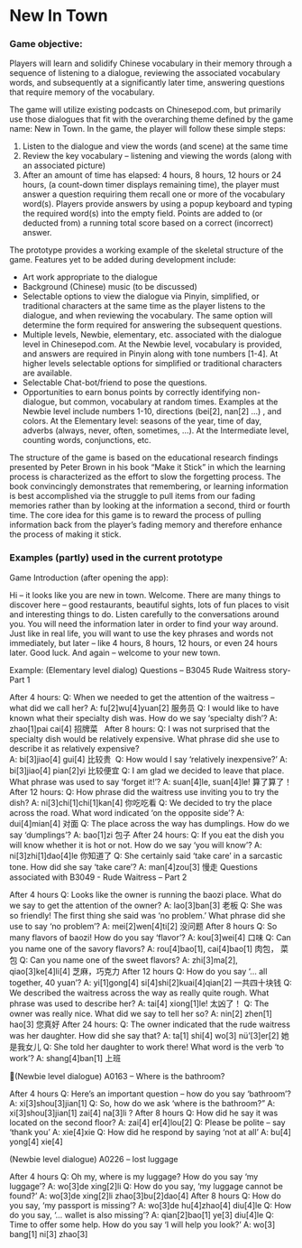 # New In Town

### Game objective: 
Players will learn and solidify Chinese vocabulary in their memory through a sequence of listening to a dialogue, reviewing the associated vocabulary words, and subsequently at a significantly later time, answering questions that require memory of the vocabulary.  

The game will utilize existing podcasts on Chinesepod.com, but primarily use those dialogues that fit with the overarching theme defined by the game name:  New in Town.   In the game, the player will follow these simple steps:
1. Listen to the dialogue and view the words (and scene) at the same time
2. Review the key vocabulary – listening and viewing the words (along with an associated picture)
3. After an amount of time has elapsed: 4 hours, 8 hours, 12 hours or 24 hours, (a count-down timer displays remaining time), the player must answer a question requiring them recall one or more of the vocabulary word(s).  Players provide answers by using a popup keyboard and typing the required word(s) into the empty field.  Points are added to (or deducted from) a running total score based on a correct (incorrect) answer.

The prototype provides a working example of the skeletal structure of the game.  Features yet to be added during development include: 
- Art work appropriate to the dialogue
- Background (Chinese) music (to be discussed)
- Selectable options to view the dialogue via Pinyin, simplified, or traditional characters at the same time as the player listens to the dialogue, and when reviewing the vocabulary.  The same option will determine the form required for answering the subsequent questions.
- Multiple levels, Newbie, elementary, etc. associated with the dialogue level in Chinesepod.com.  At the Newbie level, vocabulary is provided, and answers are required in Pinyin along with tone numbers [1-4].  At higher levels selectable options for simplified or traditional characters are available.
- Selectable Chat-bot/friend to pose the questions.
- Opportunities to earn bonus points by correctly identifying non-dialogue, but common, vocabulary at random times.  Examples at the Newbie level include numbers 1-10, directions (bei[2], nan[2] …) , and colors.  At the Elementary level: seasons of the year, time of day, adverbs (always, never, often, sometimes, …).  At the Intermediate level, counting words, conjunctions, etc.

The structure of the game is based on the educational research findings presented by Peter Brown in his book “Make it Stick” in which the learning process is characterized as the effort to slow the forgetting process.   The book convincingly demonstrates that remembering, or learning information is best accomplished via the struggle to pull items from our fading memories rather than by looking at the information a second, third or fourth time.  The core idea for this game is to reward the process of pulling information back from the player’s fading memory and therefore enhance the process of making it stick.

### Examples (partly) used in the current prototype

Game Introduction (after opening the app):

Hi – it looks like you are new in town.  Welcome.  There are many things to discover here – good restaurants, beautiful sights, lots of fun places to visit and interesting things to do.
Listen carefully to the conversations around you.  You will need the information later in order to find your way around.  Just like in real life, you will want to use the key phrases and words not immediately, but later – like 4 hours, 8 hours, 12 hours, or even 24 hours later.  Good luck.  And again – welcome to your new town.

Example:
(Elementary level dialog) Questions – B3045 Rude Waitress story- Part 1

After 4 hours:
Q: When we needed to get the attention of the waitress – what did we call her?
A:  fu[2]wu[4]yuan[2]		 服务员
Q: I would like to have known what their specialty dish was.  How do we say ‘specialty dish’?
	A: zhao[1]pai cai[4] 		招牌菜  
After 8 hours:
Q: I was not surprised that the specialty dish would be relatively expensive.  What phrase did she use to describe it as relatively expensive?	
	A: bi[3]jiao[4] gui[4]		比较贵 
Q:  How would I say ‘relatively inexpensive?’
	A: bi[3]jiao[4] pian[2]yi	比较便宜
Q: I am glad we decided to leave that place.  What phrase was used to say ‘forget it!’?
	A: suan[4]le, suan[4]le!	算了算了！
After 12 hours:
Q: How phrase did the waitress use inviting you to try the dish?
	A: ni[3]chi[1]chi[1]kan[4]	你吃吃看
Q: We decided to try the place across the road.  What word indicated ‘on the opposite side’?
	A: dui[4]mian[4]		对面
Q: The place across the way has dumplings.  How do we say ‘dumplings’?
	A: bao[1]zi			包子
After 24 hours:
Q: If you eat the dish you will know whether it is hot or not.  How do we say ‘you will know’?
	A: ni[3]zhi[1]dao[4]le	你知道了
Q: She certainly said ‘take care’ in a sarcastic tone.  How did she say ‘take care’?
	A: man[4]zou[3]		慢走
Questions associated with B3049 - Rude Waitress – Part 2

After 4 hours
Q:  Looks like the owner is running the baozi place.  What do we say to get the attention of the owner?
A:  lao[3]ban[3]		老板
Q:  She was so friendly!  The first thing she said was ‘no problem.’  What phrase did she use to say ‘no problem’?
	A: mei[2]wen[4]ti[2]		没问题
After 8 hours
Q:  So many flavors of baozi!  How do you say ‘flavor’?
	A: kou[3]wei[4]		口味
Q: Can you name one of the savory flavors?
	A: rou[4]bao[1], cai[4]bao[1]	肉包， 菜包
Q: Can you name one of the sweet flavors?
	A: zhi[3]ma[2], qiao[3]ke[4]li[4]	芝麻，巧克力
After 12 hours
Q: How do you say ‘… all together, 40 yuan’?
	A: yi[1]gong[4] si[4]shi[2]kuai[4]qian[2]	一共四十块钱
Q: We described the waitress across the way as really quite rough.  What phrase was used to describe her?
	A: tai[4] xiong[1]le!		太凶了！
Q: The owner was really nice.  What did we say to tell her so?
	A: nin[2] zhen[1] hao[3]	您真好
After 24 hours:
Q: The owner indicated that the rude waitress was her daughter.  How did she say that?
	A: ta[1] shi[4] wo[3] nü’[3]er[2]	她是我女儿
Q: She told her daughter to work there!  What word is the verb ‘to work’?
	A: shang[4]ban[1]		上班


(Newbie level dialogue) A0163 – Where is the bathroom?

After 4 hours
Q: Here’s an important question – how do you say ‘bathroom’?
	A: xi[3]shou[3]jian[1]
Q: So, how do we ask ‘where is the bathroom?”
	A: xi[3]shou[3]jian[1] zai[4] na[3]li ?
After 8 hours
Q: How did he say it was located on the second floor?
	A: zai[4] er[4]lou[2]
Q: Please be polite – say ‘thank you’
	A: xie[4]xie
Q: How did he respond by saying ‘not at all’
	A: bu[4] yong[4] xie[4]


(Newbie level dialogue) A0226 – lost luggage

After 4 hours
Q: Oh my, where is my luggage?  How do you say ‘my luggage’?
	A: wo[3]de xing[2]li
Q: How do you say, ‘my luggage cannot be found?’
	A: wo[3]de xing[2]li zhao[3]bu[2]dao[4]
After 8 hours
Q: How do you say, ‘my passport is missing’?
	A: wo[3]de hu[4]zhao[4] diu[4]le
Q: How do you say, ‘… wallet is also missing’?
	A: qian[2]bao[1] ye[3] diu[4]le
Q: Time to offer some help.  How do you say ‘I will help you look?’
	A: wo[3] bang[1] ni[3] zhao[3]
